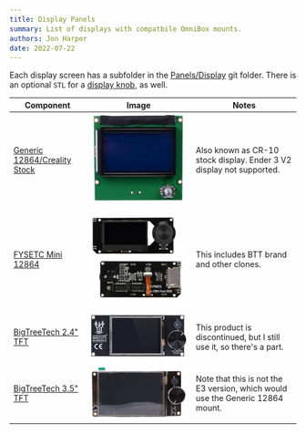 ```yaml
---
title: Display Panels
summary: List of displays with compatbile OmniBox mounts.
authors: Jon Harper
date: 2022-07-22
---
```


Each display screen has a subfolder in the [Panels/Display][11] git folder. There is an optional `STL` for a [display knob][10], as well.

| Component            | Image | Notes |
|----------------------|--------|-------|
| [Generic 12864/Creality Stock][9] | ![img](img/parts/classic_12864.jpg) | Also known as CR-10 stock display. Ender 3 V2 display not supported. |
| [FYSETC Mini 12864][8] | ![img](img/parts/mini12864.jpg)  | This includes BTT brand and other clones. |
| [BigTreeTech 2.4" TFT][7] | ![img](img/parts/btt_tft_2.4.jpg)  | This product is discontinued, but I still use it, so there's a part. |
| [BigTreeTech 3.5" TFT][6] | ![img](img/parts/btt_tft_3.5.jpg)  | Note that this is not the E3 version, which would use the Generic 12864 mount. |

[6]:  https://github.com/jon-harper/OmniBox/tree/main/Panels/Display/BTT%203.5%20TFT
[7]:  https://github.com/jon-harper/OmniBox/tree/main/Panels/Display/BTT%202.4%20TFT
[8]:  https://github.com/jon-harper/OmniBox/tree/main/Panels/Display/Mini%2012864
[9]:  https://github.com/jon-harper/OmniBox/tree/main/Panels/Display/Generic%2012864
[10]: https://github.com/jon-harper/OmniBox/blob/main/Panels/Display/Display%20Knob.stl
[11]: https://github.com/jon-harper/OmniBox/tree/main/Panels/Display
